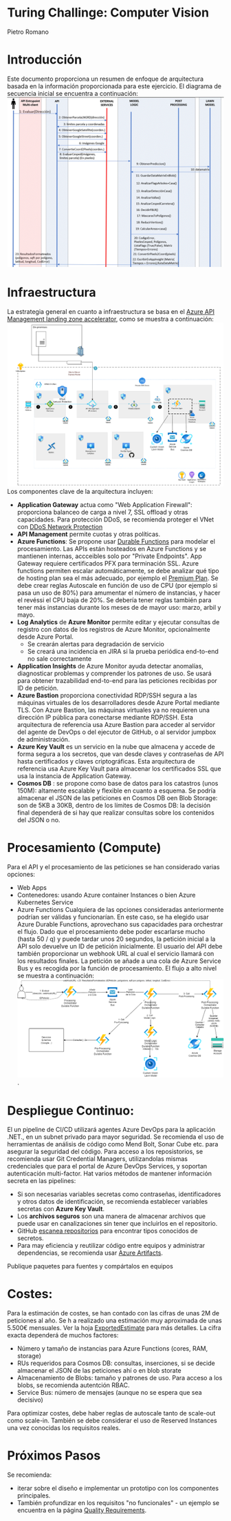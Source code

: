 
# Turing Challinge: Computer Vision
Pietro Romano

# Introducción
Este documento proporciona un resumen de enfoque de arquitectura basada en la información proporcionada para este ejercicio.
El diagrama de secuencia inicial se encuentra a continuación:
![secuencia](./docs/imgs/sequence.gif "secuencia")


# Infraestructura
La estrategia general en cuanto a infraestructura se basa en el [Azure API Management landing zone accelerator](https://learn.microsoft.com/en-us/azure/architecture/example-scenario/integration/app-gateway-internal-api-management-function), como se muestra a continuación:
![Seguridad](./docs/imgs/turing-challenge-lz-landing-zone.drawio.png "Seguridad")
Los componentes clave de la arquitectura incluyen:
- **Application Gateway** actua como "Web Application Firewall": proporciona balanceo de carga a nivel 7, SSL offload y otras capacidades. Para protección DDoS, se recomienda proteger el VNet con [DDoS Network Protection](https://learn.microsoft.com/en-us/azure/application-gateway/tutorial-protect-application-gateway-ddos)
- **API Management** permite cuotas y otras políticas. 
- **Azure Functions**: Se propone usar [Durable Functions](https://learn.microsoft.com/en-us/azure/azure-functions/durable/durable-functions-overview?) para modelar el procesamiento. Las APIs están hosteados en Azure Functions y se mantienen internas, accceibles solo por "Private Endpoints". App Gateway requiere certificados PFX para terminación SSL. Azure functions permiten escalar automáticamente, se debe analizar qué tipo de hosting plan sea el más adecuado, por ejemplo el [Premium Plan](https://learn.microsoft.com/en-us/azure/azure-functions/functions-premium-plan). Se debe crear reglas Autoscale en función de uso de CPU (por ejemplo si pasa un uso de 80%) para amumentar el número de instancias, y hacer el revéssi el CPU baja de 20%. Se debería tener reglas también para tener más instancias durante los meses de de mayor uso: marzo, arbil y mayo. 
- **Log Analytics** de **Azure Monitor** permite editar y ejecutar consultas de registro con datos de los registros de Azure Monitor, opcionalmente desde Azure Portal.
  - Se crearán alertas para degradación de servicio
  - Se creará una incidencia en JIRA si la prueba periódica end-to-end no sale correctamente
- **Application Insights** de Azure Monitor ayuda detectar anomalías, diagnosticar problemas y comprender los patrones de uso. Se usará para obtener trazabilidad end-to-end para las peticiones recibidas por ID de petición.
- **Azure Bastion** proporciona conectividad RDP/SSH segura a las máquinas virtuales de los desarrolladores desde Azure Portal mediante TLS. Con Azure Bastion, las máquinas virtuales ya no requieren una dirección IP pública para conectarse mediante RDP/SSH. Esta arquitectura de referencia usa Azure Bastion para acceder al servidor del agente de DevOps o del ejecutor de GitHub, o al servidor jumpbox de administración.
- **Azure Key Vault** es un servicio en la nube que almacena y accede de forma segura a los secretos, que van desde claves y contraseñas de API hasta certificados y claves criptográficas. Esta arquitectura de referencia usa Azure Key Vault para almacenar los certificados SSL que usa la instancia de Application Gateway.
- **Cosmos DB** : se propone como base de datos para los catastros (unos 150M): altamente escalable y flexible en cuanto a esquema. Se podría almacenar el JSON de las peticiones en Cosmos DB oen Blob Storage: son de 5KB a 30KB, dentro de los límites de Cosmos DB: la decisión final dependerá de si hay que realizar consultas sobre los contenidos del JSON o no.


# Procesamiento (Compute)
Para el API y el procesamiento de las peticiones se han considerado varias opciones:
- Web Apps
- Contenedores: usando Azure container Instances o bien Azure Kubernetes Service
- Azure Functions
Cualquiera de las opciones consideradas anteriormente podrían ser válidas y funcionarían. En este caso, se ha elegido usar Azure Durable Functions, aprovechano sus capacidades para orchestrar el flujo.
Dado que el procesamiento debe poder escarlarse mucho (hasta 50 / q) y puede tardar unos 20 segundos, la petición inicial a la API solo devuelve un ID de petición inicialmente. El usuario del API debe también proporcionar un webhook URL al cual el servicio llamará con los resultados finales. La petición se añade a una cola de Azure Service Bus y es recogida por la función de procesamiento.
El flujo a alto nivel se muestra a continuación:
![Processing](./docs/imgs/turing-challenge-lz-processing.drawio.png "").


# Despliegue Continuo:
El un pipeline de CI/CD utilizará agentes Azure DevOps para la aplicación .NET., en un subnet privado para mayor seguridad.
Se recomienda el uso de herramientas de análisis de código como Mend Bolt, Sonar Cube etc. para asegurar la seguridad del código.
Para acceso a los reposistorios, se recomienda usar Git Credential Managers, utilizandolas mismas credenciales que para el portal de Azure DevOps Services, y soportan autenticación multi-factor.
Hat varios métodos de mantener información secreta en las pipelines:
- Si son necesarias variables secretas como contraseñas, identificadores y otros datos de identificación, se recomienda establecer variables secretas con **Azure Key Vault**.
- Los **archivos seguros** son una manera de almacenar archivos que puede usar en canalizaciones sin tener que incluirlos en el repositorio.
- GitHub [escanea repositorios](https://docs.github.com/es/code-security/secret-scanning/introduction/about-secret-scanning) para encontrar tipos conocidos de secretos.
- Para may eficiencia y reutilizar código entre equipos y administrar dependencias, se recomienda usar [Azure Artifacts](https://learn.microsoft.com/es-es/azure/devops/artifacts/start-using-azure-artifacts?view=azure-devops&tabs=nuget%2Cnugetserver).

Publique paquetes para fuentes y compártalos en equipos

# Costes:
Para la estimación de costes, se  han contado con las cifras de unas 2M de peticiones al año. Se h a realizado una estimación muy aproximada de unas 5.500€ mensuales. Ver la hoja [ExportedEstimate](./docs/ExportedEstimate.xlsx "") para más detalles.
La cifra exacta dependerá de muchos factores:
- Número y tamaño de instancias para Azure Functions (cores, RAM, storage)
- RUs requeridos para Cosmos DB: consultas, inserciones, si se decide almacenar el JSON de las peticiones ahí o en blob storate
- Almacenamiento de Blobs: tamaño y patrones de uso. Para acceso a los blobs, se recomienda autentción RBAC.
- Service Bus: número de mensajes (aunque no se espera que sea decisivo)

Para optimizar costes, debe haber reglas de autoscale tanto de scale-out como scale-in. También se debe considerar el uso de Reserved Instances una vez conocidas los requisitos reales.
  
# Próximos Pasos
Se recomienda:
- iterar sobre el diseño e implementar un prototipo con los componentes principales. 
- También profundizar en los requisitos "no funcionales" - un ejemplo se encuentra en la página [Quality Requirements](./docs/quality_requirements.md).